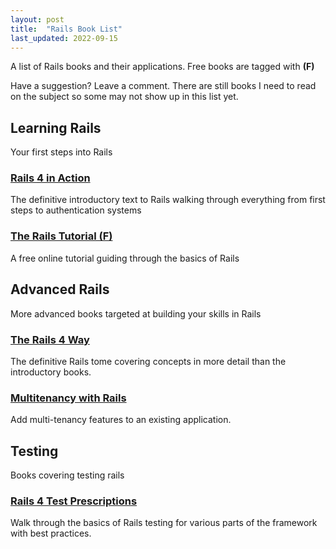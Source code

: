 ```yaml
---
layout: post
title:  "Rails Book List"
last_updated: 2022-09-15
---
```


A list of Rails books and their applications. Free books are tagged with **(F)**

Have a suggestion? Leave a comment. There are still books I need to read on the subject so some may not show up in this list yet.

## Learning Rails

Your first steps into Rails

### [Rails 4 in Action](https://www.amazon.com/Rails-Action-Revised/dp/1617291099)

The definitive introductory text to Rails walking through everything from first steps to authentication systems

### [The Rails Tutorial (F)](https://www.railstutorial.org/)

A free online tutorial guiding through the basics of Rails

## Advanced Rails

More advanced books targeted at building your skills in Rails

### [The Rails 4 Way](https://www.amazon.com/Rails-Way-Addison-Wesley-Professional-Ruby/dp/0321944275)

The definitive Rails tome covering concepts in more detail than the introductory books.

### [Multitenancy with Rails](http://leanpub.com/multi-tenancy-rails-2)

Add multi-tenancy features to an existing application.

## Testing

Books covering testing rails

### [Rails 4 Test Prescriptions](https://pragprog.com/book/nrtest2/rails-4-test-prescriptions)

Walk through the basics of Rails testing for various parts of the framework with best practices.
